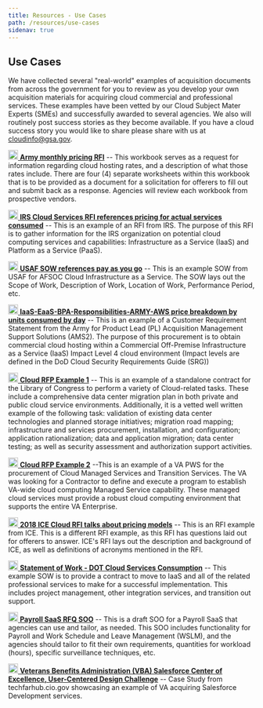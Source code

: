 ```yaml
---
title: Resources - Use Cases
path: /resources/use-cases
sidenav: true
---
```


## Use Cases

We have collected several "real-world" examples of acquisition documents from across the government for you to review as you develop your own acquisition materials for acquiring cloud commercial and professional services. These examples have been vetted by our Cloud Subject Mater Experts (SMEs) and successfully awarded to several agencies.  We also will routinely post success stories as they become available.  If you have a cloud success story you would like to share please share with us at cloudinfo@gsa.gov.

 
[<img src="../../images/file-excel-regular.svg" width="20" /> **Army monthly pricing RFI**](/documents/army-monthly-pricing-RFI-pricing.xlsx) -- This workbook serves as a request for information regarding cloud hosting rates, and a description of what those rates include. There are four (4) separate worksheets within this workbook that is to be provided as a document for a solicitation for offerers to fill out and submit back as a response. Agencies will review each workbook from prospective vendors.

[<img src="../../images/file-word-regular.svg" width="20" />  **IRS Cloud Services RFI references pricing for actual services consumed**](/documents/IRS-Cloud-Services-RFI.docx) -- This is an example of an RFI from IRS. The purpose of this RFI is to gather information for the IRS organization on potential cloud computing services and capabilities: Infrastructure as a Service (IaaS) and Platform as a Service (PaaS).

[<img src="../../images/file-word-regular.svg" width="20" />  **USAF SOW references pay as you go**](/documents/USAF-SOW-AWS.docx) -- This is an example SOW from USAF for AFSOC Cloud Infrastructure as a Service. The SOW lays out the Scope of Work, Description of Work, Location of Work, Performance Period, etc.

[<img src="../../images/file-word-regular.svg" width="20" />  **IaaS-EaaS-BPA-Responsibilities-ARMY-AWS price breakdown by units consumed by day**](/documents/IaaS-EaaS-BPA-Responsibilities-ARMY-AWS.docx) -- This is an example of a Customer Requirement Statement from the Army for Product Lead (PL) Acquisition Management Support Solutions (AMS2). The purpose of this procurement is to obtain commercial cloud hosting within a Commercial Off-Premise Infrastructure as a Service (IaaS) Impact Level 4 cloud environment (Impact levels are defined in the DoD Cloud Security Requirements Guide (SRG))

[<img src="../../images/file-pdf-regular.svg" width="20" />  **Cloud RFP Example 1**](/documents/Example-Cloud-RFP-1.pdf) -- This is an example of a standalone contract for the Library of Congress to perform a variety of Cloud-related tasks. These include a comprehensive data center migration plan in both private and public cloud service environments. Additionally, it is a vetted well written example of the following task: validation of existing data center technologies and planned storage initiatives; migration road mapping; infrastructure and services procurement, installation, and configuration; application rationalization; data and application migration; data center testing; as well as security assessment and authorization support activities.

[<img src="../../images/file-word-regular.svg" width="20" />  **Cloud RFP Example 2**](/documents/Example-Cloud-RFP-2.docx) --This is an example of a VA PWS for the procurement of Cloud Managed Services and Transition Services. The VA was looking for a Contractor to define and execute a program to establish VA-wide cloud computing Managed Service capability. These managed cloud services must provide a robust cloud computing environment that supports the entire VA Enterprise.

[<img src="../../images/file-word-regular.svg" width="20" />  **2018 ICE Cloud RFI talks about pricing models**](/documents/2018-ICE-Cloud-RFI.docx) -- This is an RFI example from ICE. This is a different RFI example, as this RFI has questions laid out for offerers to answer. ICE's RFI lays out the description and background of ICE, as well as definitions of acronyms mentioned in the RFI.

[<img src="../../images/file-word-regular.svg" width="20" />  **Statement of Work - DOT Cloud Services Consumption**](/documents/SOW-DOT-Cloud-Services-Consumption.docx) -- This example SOW is to provide a contract to move to IaaS and all of the related professional services to make for a successful implementation. This includes project management, other integration services, and transition out support.

[<img src="../../images/file-word-regular.svg" width="20" />  **Payroll SaaS RFQ SOO**](/documents/Payroll-SaaS-RFQ-SOO.docx) -- This is a draft SOO for a Payroll SaaS that agencies can use and tailor, as needed. This SOO includes functionality for Payroll and Work Schedule and Leave Management (WSLM), and the agencies should tailor to fit their own requirements, quantities for workload (hours), specific surveillance techniques, etc.

[<img src="../../images/external-link-alt-solid.svg" width="20" /> **Veterans Benefits Administration (VBA) Salesforce Center of Excellence, User-Centered Design Challenge**](https://techfarhub.cio.gov/learning-center/case-studies/vba-salesforce-coe) -- Case Study from techfarhub.cio.gov showcasing an example of VA acquiring Salesforce Development services.